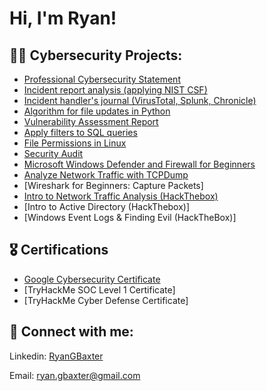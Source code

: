 <h1>Hi, I'm Ryan! </h1>

<h2>👨‍💻 Cybersecurity Projects:</h2>

  - [Professional Cybersecurity Statement](https://docs.google.com/document/d/e/2PACX-1vSTpavP-P2g43TGsjZdpwywnXjq2cpcXL8yJ1n2mcj70l-qL7syPrbly18sT8h0cr0DbN-kXRbBASmr/pub)
  - [Incident report analysis (applying NIST CSF)](https://docs.google.com/document/d/e/2PACX-1vTTlBDEakdYBXEYCEXbQDMCPrHxXbID13o6ciMh5m2DPKPFkKE_8l7nKsQiostfMXnuYLmqh8SuFbfM/pub)
  - [Incident handler's journal (VirusTotal, Splunk, Chronicle)](https://docs.google.com/document/d/e/2PACX-1vS0V-J4FGIcbddOkU9QMSJjs47sqs1Yzfz5wW8-Loi1MlRYpfOpGoBmQ396DE3gnQk3uJTGOfsH_4q_/pub)
  - [Algorithm for file updates in Python](https://docs.google.com/document/d/e/2PACX-1vRUdqjeaubhyGnMX4jUdRKu2_zjW8JX5YWQmBBv06L4KVKqfwvBSJrkIwNilKaluMzIXRcygD_VndWQ/pub)
  - [Vulnerability Assessment Report](https://docs.google.com/document/d/e/2PACX-1vR9LfjWIrxb2iqS9KHLZvycPq0-vLUDl2ga_CXXFILcmsTtVpfv8Mr4nHdKJqVFbFxXlz0tB6Aemaq6/pub)
  - [Apply filters to SQL queries](https://docs.google.com/document/d/e/2PACX-1vSkGwG2Kaqx_XSyXxohDO0CGaTeCL4_H4jo1DJs2HtEnqH9rn39VprGagAnURDUxL1Zi10kxBBX3ue0/pub)
  - [File Permissions in Linux](https://docs.google.com/document/d/e/2PACX-1vQmVGesyCeeNTv6set34_fJbjDy_i9XNxBEl_GwSMjJzM4cG7-uLF70i2KFTtXd_zhIZ-9xv1S_v6EZ/pub)
  - [Security Audit](https://docs.google.com/document/d/e/2PACX-1vQ4kay5HSBtFUmr5LllEkYXvUNm4lqIv82a_vWHAZzwEe-qhMxxPVOKjCychIYPr1M_MipRNWgO8TAt/pub)
  - [Microsoft Windows Defender and Firewall for Beginners](https://www.coursera.org/account/accomplishments/certificate/JXBSDN8QRREU)
  - [Analyze Network Traffic with TCPDump](https://www.coursera.org/account/accomplishments/certificate/48LQJZC42RJ5)
  - [Wireshark for Beginners: Capture Packets]
  - [Intro to Network Traffic Analysis (HackThebox)](https://academy.hackthebox.com/achievement/930773/81)
  - [Intro to Active Directory (HackThebox)]
  - [Windows Event Logs & Finding Evil (HackTheBox)]
<h2>🎖️ Certifications</h2>

- [Google Cybersecurity Certificate](https://coursera.org/share/34ecfdca3cf27dd481f15361351348fd)
- [TryHackMe SOC Level 1 Certificate]
- [TryHackMe Cyber Defense Certificate]

<h2> 🤳 Connect with me:</h2>

Linkedin: [RyanGBaxter](https://www.linkedin.com/in/ryangbaxter)

Email: ryan.gbaxter@gmail.com

<!--
**joshmadakor1/joshmadakor1** is a ✨ _special_ ✨ repository because its `README.md` (this file) appears on your GitHub profile.

Here are some ideas to get you started:

- 🔭 I’m currently working on ...
- 🌱 I’m currently learning ...
- 👯 I’m looking to collaborate on ...
- 🤔 I’m looking for help with ...
- 💬 Ask me about ...
- 📫 How to reach me: ...
- 😄 Pronouns: ...
- ⚡ Fun fact: ...
-->

